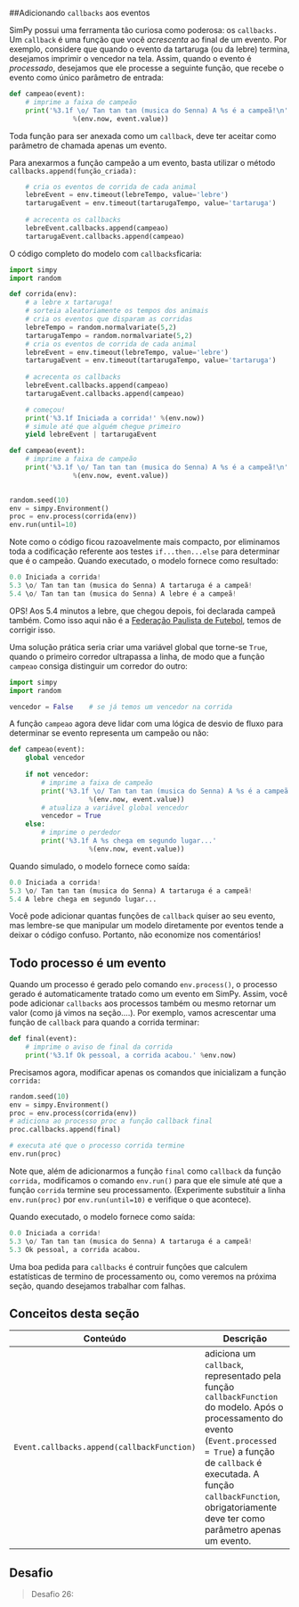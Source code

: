 ##Adicionando `callbacks` aos eventos

SimPy possui uma ferramenta tão curiosa como poderosa: os `callbacks.` Um `callback` é uma função que você *acrescenta* ao final de um evento. Por exemplo, considere que quando o evento da tartaruga (ou da lebre) termina, desejamos imprimir o vencedor na tela. Assim, quando o evento é *processado*, desejamos que ele processe a seguinte função, que recebe o evento como único parâmetro de entrada:
```python
def campeao(event):
    # imprime a faixa de campeão
    print('%3.1f \o/ Tan tan tan (musica do Senna) A %s é a campeã!\n'
                %(env.now, event.value))
```
Toda função para ser anexada como um `callback`, deve ter aceitar como parâmetro de chamada apenas um evento.

Para anexarmos a função campeão a um evento, basta utilizar o método `callbacks.append(função_criada):`
```python
    # cria os eventos de corrida de cada animal
    lebreEvent = env.timeout(lebreTempo, value='lebre')
    tartarugaEvent = env.timeout(tartarugaTempo, value='tartaruga')
    
    # acrecenta os callbacks
    lebreEvent.callbacks.append(campeao)
    tartarugaEvent.callbacks.append(campeao)
```
O código completo do modelo com `callbacks`ficaria:
```python
import simpy
import random

def corrida(env):
    # a lebre x tartaruga!
    # sorteia aleatoriamente os tempos dos animais
    # cria os eventos que disparam as corridas
    lebreTempo = random.normalvariate(5,2)
    tartarugaTempo = random.normalvariate(5,2)
    # cria os eventos de corrida de cada animal
    lebreEvent = env.timeout(lebreTempo, value='lebre')
    tartarugaEvent = env.timeout(tartarugaTempo, value='tartaruga')
    
    # acrecenta os callbacks
    lebreEvent.callbacks.append(campeao)
    tartarugaEvent.callbacks.append(campeao)

    # começou!
    print('%3.1f Iniciada a corrida!' %(env.now))
    # simule até que alguém chegue primeiro
    yield lebreEvent | tartarugaEvent

def campeao(event):
    # imprime a faixa de campeão
    print('%3.1f \o/ Tan tan tan (musica do Senna) A %s é a campeã!\n'
                %(env.now, event.value))
  

random.seed(10)
env = simpy.Environment()
proc = env.process(corrida(env))
env.run(until=10)
```
Note como o código ficou razoavelmente mais compacto, por eliminamos toda a codificação referente aos testes `if...then...else` para determinar que é o campeão.
Quando executado, o modelo fornece como resultado:
```python
0.0 Iniciada a corrida!
5.3 \o/ Tan tan tan (musica do Senna) A tartaruga é a campeã!
5.4 \o/ Tan tan tan (musica do Senna) A lebre é a campeã!
```
OPS!
Aos 5.4 minutos a lebre, que chegou depois, foi declarada campeã também. Como isso aqui não é a [Federação Paulista de Futebol](https://pt.wikipedia.org/wiki/Campeonato_Paulista_de_Futebol_de_1973), temos de corrigir isso. 

Uma solução prática seria criar uma variável global que torne-se `True`, quando o primeiro corredor ultrapassa a linha, de modo que a função `campeao` consiga distinguir um corredor do outro:
```python
import simpy
import random

vencedor = False    # se já temos um vencedor na corrida
```
A função `campeao` agora deve lidar com uma lógica de desvio de fluxo para determinar se evento representa um campeão ou não:
```python
def campeao(event):
    global vencedor
    
    if not vencedor:
        # imprime a faixa de campeão
        print('%3.1f \o/ Tan tan tan (musica do Senna) A %s é a campeã!'
                    %(env.now, event.value))
        # atualiza a variável global vencedor
        vencedor = True
    else:
        # imprime o perdedor
        print('%3.1f A %s chega em segundo lugar...'
                    %(env.now, event.value)) 
```
Quando simulado, o modelo fornece como saída:
```python
0.0 Iniciada a corrida!
5.3 \o/ Tan tan tan (musica do Senna) A tartaruga é a campeã!
5.4 A lebre chega em segundo lugar...
```
Você pode adicionar quantas funções de `callback` quiser ao seu evento, mas lembre-se que manipular um modelo diretamente por eventos tende a deixar o código confuso. Portanto, não economize nos comentários!

## Todo processo é um evento
Quando um processo é gerado pelo comando `env.process()`, o processo gerado é automaticamente tratado como um evento em SimPy. Assim, você pode adicionar `callbacks` aos processos também ou mesmo retornar um valor (como já vimos na seção....).
Por exemplo, vamos acrescentar uma função de `callback` para quando a corrida terminar:
```python
def final(event):
    # imprime o aviso de final da corrida
    print('%3.1f Ok pessoal, a corrida acabou.' %env.now)
```
Precisamos agora, modificar apenas os comandos que inicializam a função `corrida:`
```python
random.seed(10)
env = simpy.Environment()
proc = env.process(corrida(env))
# adiciona ao processo proc a função callback final
proc.callbacks.append(final)

# executa até que o processo corrida termine
env.run(proc)
```
Note que, além de adicionarmos a função `final` como `callback` da função `corrida,` modificamos o comando `env.run()` para que ele simule até que a função `corrida` termine seu processamento. (Experimente substituir a linha `env.run(proc)` por `env.run(until=10)` e verifique o que acontece).

Quando executado, o modelo fornece como saída:
```python
0.0 Iniciada a corrida!
5.3 \o/ Tan tan tan (musica do Senna) A tartaruga é a campeã!
5.3 Ok pessoal, a corrida acabou.
```
Uma boa pedida para `callbacks` é contruir funções que calculem estatísticas de termino de processamento ou, como veremos na próxima seção, quando desejamos trabalhar com falhas.

## Conceitos desta seção
| Conteúdo | Descrição |
| -- | -- |
| `Event.callbacks.append(callbackFunction)` | adiciona um `callback`, representado pela função `callbackFunction` do modelo. Após o processamento do evento (`Event.processed = True`) a função de `callback` é executada. A função `callbackFunction`, obrigatoriamente deve ter como parâmetro apenas um evento. |

## Desafio
> Desafio 26: 